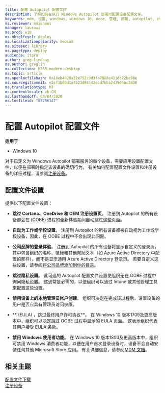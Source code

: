 ```yaml
---
title: 配置 Autopilot 配置文件
description: 了解如何在执行 Windows Autopilot 部署时配置设备配置文件。
keywords: mdm, 设置, windows, windows 10, oobe, 管理, 部署, autopilot, ztd, 零接触, 合作伙伴, msfb, intune
ms.reviewer: mniehaus
manager: laurawi
ms.prod: w10
ms.mktglfcycl: deploy
ms.localizationpriority: medium
ms.sitesec: library
ms.pagetype: deploy
audience: itpro
author: greg-lindsay
ms.author: greglin
ms.collection: M365-modern-desktop
ms.topic: article
ms.openlocfilehash: 0a18eb4020a32e752c9d3fa7988e411dc72be98e
ms.sourcegitcommit: e2cf3b80d1a4523d98542ccd7bba2439046c3830
ms.translationtype: MT
ms.contentlocale: zh-CN
ms.lasthandoff: 08/04/2020
ms.locfileid: "87756147"
---
```

# <a name="configure-autopilot-profiles"></a>配置 Autopilot 配置文件

**适用于**

-   Windows 10

对于已定义为 Windows Autopilot 部署服务的每个设备，需要应用设置配置文件，以便在部署时指定该设备的确切行为。 有关如何配置配置文件设置和注册设备的详细过程，请参阅[注册设备](add-devices.md#registering-devices)。

## <a name="profile-settings"></a>配置文件设置

提供以下配置文件设置：

-   **跳过 Cortana、OneDrive 和 OEM 注册设置页**。 注册到 Autopilot 的所有设备都会在 (OOBE) 进程的全新体验期间自动跳过这些页面。

-   **自动为工作或学校设置**。 注册到 Autopilot 的所有设备都被自动视为工作或学校设备，因此，在 OOBE 过程中不会出现此问题。

-   **公司品牌的登录体验**。 注册到 Autopilot 的所有设备将显示自定义的登录页，其中包含组织的名称、徽标和其他帮助文本（如 Azure Active Directory 中配置的那样），而不是显示通用 Azure Active Directory 登录页。 若要自定义这些设置，请参阅[将公司品牌添加到你的目录](https://docs.microsoft.com/azure/active-directory/customize-branding#add-company-branding-to-your-directory)。

-   **跳过隐私设置**。 此可选的 Autopilot 配置文件设置使组织无在 OOBE 过程中询问隐私设置。 这通常是必需的，以便组织可以通过 Intune 或其他管理工具来配置这些设置。

-   **禁用设备上的本地管理员帐户创建**。 组织可决定在完成该过程后，设置设备的用户是否应具有管理员访问权限。

-   ** (EULA) ，跳过最终用户许可协议**。 在 Windows 10 版本1709及更高版本中，组织可以决定跳过 OOBE 过程中显示的 EULA 页面。 这表示组织代表其用户接受 EULA 条款。

-   **禁用 Windows 使用者功能**。 在 Windows 10 版本1803及更高版本中，组织可禁用 Windows 消费者功能，以便在用户首次登录设备时，设备不会自动安装任何其他 Microsoft Store 应用。 有关详细信息，请参阅[MDM 文档](https://docs.microsoft.com/windows/client-management/mdm/policy-csp-experience#experience-allowwindowsconsumerfeatures)。

## <a name="related-topics"></a>相关主题

[配置文件下载](troubleshooting.md#profile-download)<br>
[注册设备](add-devices.md)
